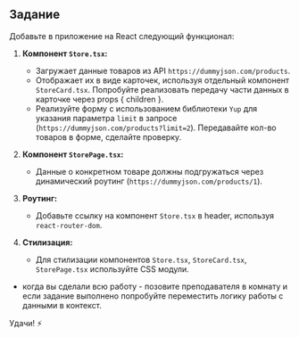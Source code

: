 ## Задание

Добавьте в приложение на React следующий функционал:

1. **Компонент `Store.tsx`:**

   - Загружает данные товаров из API `https://dummyjson.com/products`.
   - Отображает их в виде карточек, используя отдельный компонент `StoreCard.tsx`. Попробуйте реализовать передачу части данных в карточке через props { children }.
   - Реализуйте форму с использованием библиотеки `Yup` для указания параметра `limit` в запросе (`https://dummyjson.com/products?limit=2`). Передавайте кол-во товаров в форме, сделайте проверку.

2. **Компонент `StorePage.tsx`:**

   - Данные о конкретном товаре должны подгружаться через динамический роутинг (`https://dummyjson.com/products/1`).

3. **Роутинг:**

   - Добавьте ссылку на компонент `Store.tsx` в header, используя `react-router-dom`.

4. **Стилизация:**
   - Для стилизации компонентов `Store.tsx`, `StoreCard.tsx`, `StorePage.tsx` используйте CSS модули.

* когда вы сделали всю работу - позовите преподавателя в комнату и если задание выполнено попробуйте переместить логику работы с данными в контекст.

Удачи! ⚡️